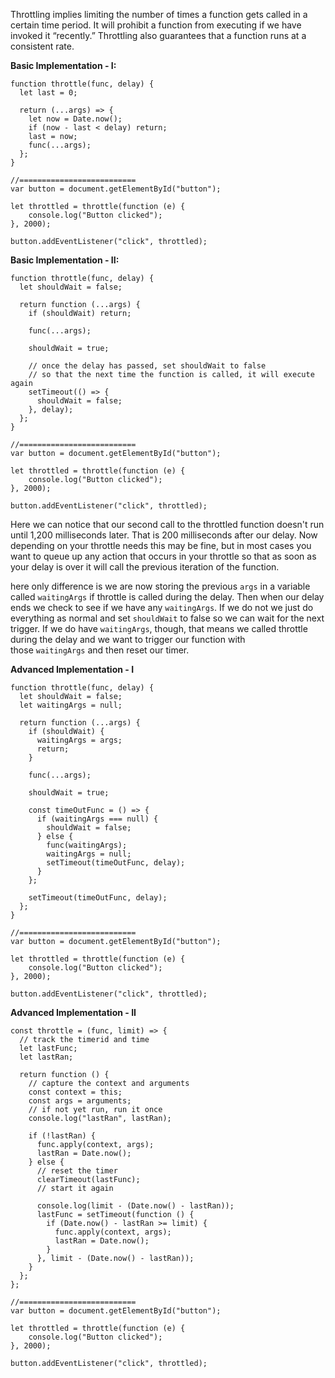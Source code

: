 Throttling implies limiting the number of times a function gets called in a certain time period. It will prohibit a function from executing if we have invoked it “recently.” Throttling also guarantees that a function runs at a consistent rate.

**Basic Implementation - I:**

```tsx
function throttle(func, delay) {
  let last = 0;

  return (...args) => {
    let now = Date.now();
    if (now - last < delay) return;
    last = now;
    func(...args);
  };
}

//==========================
var button = document.getElementById("button");

let throttled = throttle(function (e) {
    console.log("Button clicked");
}, 2000);

button.addEventListener("click", throttled);
```

**Basic Implementation - II:**

```tsx
function throttle(func, delay) {
  let shouldWait = false;

  return function (...args) {
    if (shouldWait) return;

    func(...args);

    shouldWait = true;

    // once the delay has passed, set shouldWait to false
    // so that the next time the function is called, it will execute again
    setTimeout(() => {
      shouldWait = false;
    }, delay);
  };
}

//==========================
var button = document.getElementById("button");

let throttled = throttle(function (e) {
    console.log("Button clicked");
}, 2000);

button.addEventListener("click", throttled);
```

Here we can notice that our second call to the throttled function doesn't run until 1,200 milliseconds later. That is 200 milliseconds after our delay. Now depending on your throttle needs this may be fine, but in most cases you want to queue up any action that occurs in your throttle so that as soon as your delay is over it will call the previous iteration of the function.

here only difference is we are now storing the previous `args` in a variable called `waitingArgs` if throttle is called during the delay. Then when our delay ends we check to see if we have any `waitingArgs`. If we do not we just do everything as normal and set `shouldWait` to false so we can wait for the next trigger. If we do have `waitingArgs`, though, that means we called throttle during the delay and we want to trigger our function with those `waitingArgs` and then reset our timer.

**Advanced Implementation - I**

```tsx
function throttle(func, delay) {
  let shouldWait = false;
  let waitingArgs = null;

  return function (...args) {
    if (shouldWait) {
      waitingArgs = args;
      return;
    }

    func(...args);

    shouldWait = true;

    const timeOutFunc = () => {
      if (waitingArgs === null) {
        shouldWait = false;
      } else {
        func(waitingArgs);
        waitingArgs = null;
        setTimeout(timeOutFunc, delay);
      }
    };

    setTimeout(timeOutFunc, delay);
  };
}

//==========================
var button = document.getElementById("button");

let throttled = throttle(function (e) {
    console.log("Button clicked");
}, 2000);

button.addEventListener("click", throttled);
```

**Advanced Implementation - II**

```tsx
const throttle = (func, limit) => {
  // track the timerid and time
  let lastFunc;
  let lastRan;

  return function () {
    // capture the context and arguments
    const context = this;
    const args = arguments;
    // if not yet run, run it once
    console.log("lastRan", lastRan);

    if (!lastRan) {
      func.apply(context, args);
      lastRan = Date.now();
    } else {
      // reset the timer
      clearTimeout(lastFunc);
      // start it again

      console.log(limit - (Date.now() - lastRan));
      lastFunc = setTimeout(function () {
        if (Date.now() - lastRan >= limit) {
          func.apply(context, args);
          lastRan = Date.now();
        }
      }, limit - (Date.now() - lastRan));
    }
  };
};

//==========================
var button = document.getElementById("button");

let throttled = throttle(function (e) {
    console.log("Button clicked");
}, 2000);

button.addEventListener("click", throttled);
```